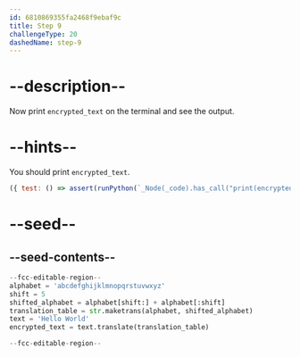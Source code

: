 ```yaml
---
id: 6810869355fa2468f9ebaf9c
title: Step 9
challengeType: 20
dashedName: step-9
---
```


# --description--

Now print `encrypted_text` on the terminal and see the output.

# --hints--

You should print `encrypted_text`.

```js
({ test: () => assert(runPython(`_Node(_code).has_call("print(encrypted_text)")`)) })
```

# --seed--

## --seed-contents--

```py
--fcc-editable-region--
alphabet = 'abcdefghijklmnopqrstuvwxyz'
shift = 5
shifted_alphabet = alphabet[shift:] + alphabet[:shift]
translation_table = str.maketrans(alphabet, shifted_alphabet)
text = 'Hello World'
encrypted_text = text.translate(translation_table)

--fcc-editable-region--
```
